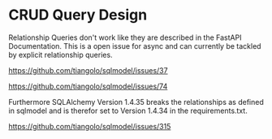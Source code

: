 # CRUD Query Design

Relationship Queries don't work like they are described in the FastAPI Documentation.
This is a open issue for async and can currently be tackled by explicit relationship queries.

https://github.com/tiangolo/sqlmodel/issues/37

https://github.com/tiangolo/sqlmodel/issues/74

Furthermore SQLAlchemy Version 1.4.35 breaks the relationships as defined in sqlmodel and is therefor set to Version
1.4.34 in the requirements.txt.

https://github.com/tiangolo/sqlmodel/issues/315